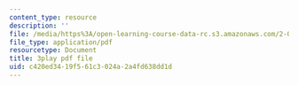 ```yaml
---
content_type: resource
description: ''
file: /media/https%3A/open-learning-course-data-rc.s3.amazonaws.com/2-003sc-engineering-dynamics-fall-2011/c420ed3419f561c3024a2a4fd638dd1d_OxcCPTc_bXw.pdf
file_type: application/pdf
resourcetype: Document
title: 3play pdf file
uid: c420ed34-19f5-61c3-024a-2a4fd638dd1d
---
```

